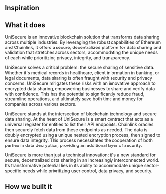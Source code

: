 ## Inspiration

## What it does

UniSecure is an innovative blockchain solution that transforms data sharing across multiple industries. By leveraging the robust capabilities of Ethereum and Chainlink, It offers a secure, decentralized platform for data sharing and validation that stretches across sectors, accommodating the unique needs of each while prioritizing privacy, integrity, and transparency.

UniSecure solves a critical problem: the secure sharing of sensitive data. Whether it's medical records in healthcare, client information in banking, or legal documents, data sharing is often fraught with security and privacy concerns. UniSecure mitigates these risks with an innovative approach to encrypted data sharing, empowering businesses to share and verify data with confidence. This has the potential to significantly reduce fraud, streamline operations, and ultimately save both time and money for companies across various sectors.

UniSecure stands at the intersection of blockchain technology and secure data sharing. At the heart of UniSecure is a smart contract that acts as a universal register for entities to list their API endpoints. Chainlink oracles then securely fetch data from these endpoints as needed. The data is doubly encrypted using a unique nested encryption process, then signed to ensure data integrity. This process necessitates the cooperation of both parties in data decryption, providing an additional layer of security.

UniSecure is more than just a technical innovation; it's a new standard for secure, decentralized data sharing in an increasingly interconnected world. Its transformative potential lies in its ability to accommodate unique sector-specific needs while prioritizing user control, data privacy, and security. 

## How we built it


